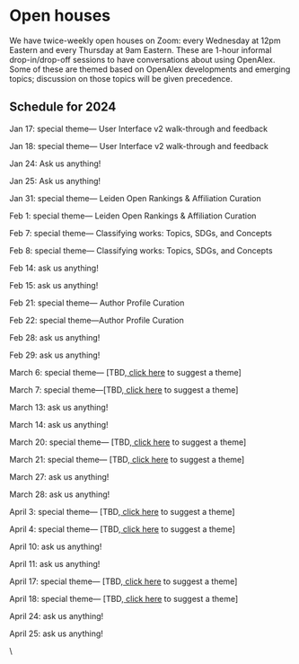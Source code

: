 # Open houses

We have twice-weekly open houses on Zoom: every Wednesday at 12pm Eastern and every Thursday at 9am Eastern. These are 1-hour informal drop-in/drop-off sessions to have conversations about using OpenAlex. Some of these are themed based on OpenAlex developments and emerging topics; discussion on those topics will be given precedence.

## Schedule for 2024

Jan 17: special theme— User Interface v2 walk-through and feedback

Jan 18: special theme— User Interface v2 walk-through and feedback

Jan 24: Ask us anything!

Jan 25: Ask us anything!

Jan 31: special theme— Leiden Open Rankings & Affiliation Curation

Feb 1: special theme— Leiden Open Rankings & Affiliation Curation

Feb 7: special theme— Classifying works: Topics, SDGs, and Concepts

Feb 8: special theme— Classifying works: Topics, SDGs, and Concepts

Feb 14: ask us anything!

Feb 15: ask us anything!

Feb 21: special theme— Author Profile Curation

Feb 22: special theme—Author Profile Curation

Feb 28: ask us anything!

Feb 29: ask us anything!

March 6: special theme— \[TBD,[ click here](https://openalex.org/feedback) to suggest a theme]

March 7: special theme—\[TBD,[ click here](https://openalex.org/feedback) to suggest a theme]

March 13: ask us anything!

March 14: ask us anything!

March 20: special theme— \[TBD,[ click here](https://openalex.org/feedback) to suggest a theme]

March 21: special theme— \[TBD,[ click here](https://openalex.org/feedback) to suggest a theme]

March 27: ask us anything!

March 28: ask us anything!

April 3: special theme— \[TBD,[ click here](https://openalex.org/feedback) to suggest a theme]

April 4: special theme— \[TBD,[ click here](https://openalex.org/feedback) to suggest a theme]

April 10: ask us anything!

April 11: ask us anything!

April 17: special theme— \[TBD,[ click here](https://openalex.org/feedback) to suggest a theme]

April 18: special theme— \[TBD,[ click here](https://openalex.org/feedback) to suggest a theme]

April 24: ask us anything!

April 25: ask us anything!

&#x20;

\
